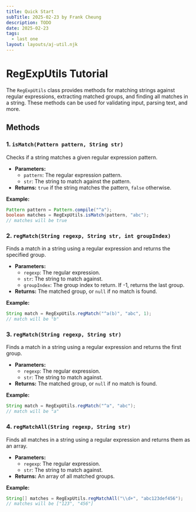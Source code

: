 ```yaml
---
title: Quick Start
subTitle: 2025-02-23 by Frank Cheung
description: TODO
date: 2025-02-23
tags:
  - last one
layout: layouts/aj-util.njk
---
```


# RegExpUtils Tutorial

The `RegExpUtils` class provides methods for matching strings against regular expressions, extracting matched groups,
and finding all matches in a string. These methods can be used for validating input, parsing text, and
more.

## Methods

### 1. `isMatch(Pattern pattern, String str)`

Checks if a string matches a given regular expression pattern.

* **Parameters:**
    * `pattern`: The regular expression pattern.
    * `str`: The string to match against the pattern.
* **Returns:** `true` if the string matches the pattern, `false` otherwise.

**Example:**

```java
Pattern pattern = Pattern.compile("^a");
boolean matches = RegExpUtils.isMatch(pattern, "abc");
// matches will be true
```

### 2. `regMatch(String regexp, String str, int groupIndex)`

Finds a match in a string using a regular expression and returns the specified group.

* **Parameters:**
    * `regexp`: The regular expression.
    * `str`: The string to match against.
    * `groupIndex`: The group index to return. If -1, returns the last group.
* **Returns:** The matched group, or `null` if no match is found.

**Example:**

```java
String match = RegExpUtils.regMatch("^a(b)", "abc", 1);
// match will be "b"
```

### 3. `regMatch(String regexp, String str)`

Finds a match in a string using a regular expression and returns the first group.

* **Parameters:**
    * `regexp`: The regular expression.
    * `str`: The string to match against.
* **Returns:** The matched group, or `null` if no match is found.

**Example:**

```java
String match = RegExpUtils.regMatch("^a", "abc");
// match will be "a"
```

### 4. `regMatchAll(String regexp, String str)`

Finds all matches in a string using a regular expression and returns them as an array.

* **Parameters:**
    * `regexp`: The regular expression.
    * `str`: The string to match against.
* **Returns:** An array of all matched groups.

**Example:**

```java
String[] matches = RegExpUtils.regMatchAll("\\d+", "abc123def456");
// matches will be ["123", "456"]
```
